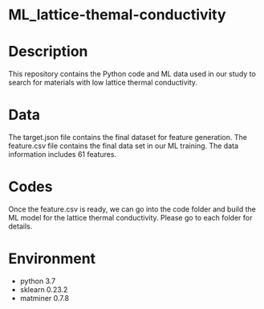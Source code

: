# ML_lattice-themal-conductivity
# Description
This repository contains the Python code and ML data used in our study to search for materials with low lattice thermal conductivity.
# Data
The target.json file contains the final dataset for feature generation. The feature.csv file contains the final data set in our ML training. The data information includes 61 features.
# Codes
Once the feature.csv is ready, we can go into the code folder and build the ML model for the lattice thermal conductivity. Please go to each folder for details.
# Environment
- python 3.7
- sklearn 0.23.2
- matminer 0.7.8
